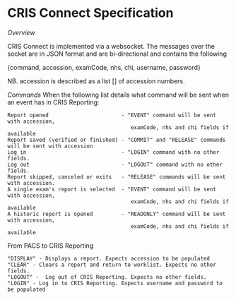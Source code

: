 # CRIS Connect Specification

*Overview*

CRIS Connect is implemented via a websocket. The messages over the socket are in JSON format and are bi-directional and contains the following

{command, accession, examCode, nhs, chi, username, password}

NB. accession is described as a list [] of accession numbers.

*Commands*
When the following list details what command will be sent when an event has in CRIS Reporting:

    Report opened                       - "EVENT" command will be sent with accession, 
                                           examCode, nhs and chi fields if available
    Report saved (verified or finished) - "COMMIT" and "RELEASE" commands will be sent with accession
    Log in                              - "LOGIN" command with no other fields.
    Log out                             - "LOGOUT" command with no other fields.
    Report skipped, canceled or exits   - "RELEASE" commands will be sent with accession.
    A single exam's report is selected  - "EVENT" command will be sent with accession,
                                           examCode, nhs and chi fields if available
    A historic report is opened         - "READONLY" command will be sent with accession, 
                                           examCode, nhs and chi fields if available

From PACS to CRIS Reporting

    "DISPLAY" - Displays a report. Expects accession to be populated
    "CLEAR" - Clears a report and return to worklist. Expects no other fields.
    "LOGOUT" -  Log out of CRIS Reporting. Expects no other fields.
    "LOGIN" - Log in to CRIS Reporting. Expects username and password to be populated
